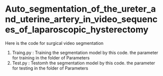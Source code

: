 # Auto_segmentation_of_the_ureter_and_uterine_artery_in_video_sequences_of_laparoscopic_hysterectomy

Here is the code for surgical video segmentation


1. Traing.py : Training the segmentation model by this code. the parameter for training in the folder of Parameters
2. Test.py   : Testomh the segmentation model by this code. the parameter for testing in the folder of Parameters
